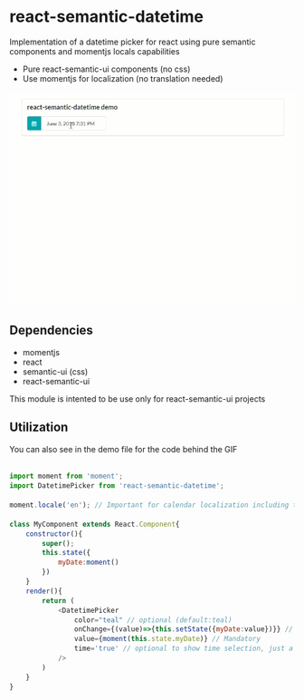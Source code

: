 # react-semantic-datetime

Implementation of a datetime picker for react using pure semantic components and momentjs locals capabilities
* Pure react-semantic-ui components (no css)
* Use momentjs for localization (no translation needed)

![Alt Text](https://github.com/Charlicus/react-semantic-datetime/blob/master/demo/movie.gif)

## Dependencies
* momentjs
* react
* semantic-ui (css)
* react-semantic-ui

This module is intented to be use only for react-semantic-ui projects

## Utilization

You can also see in the demo file for the code behind the GIF

```javascript

import moment from 'moment';
import DatetimePicker from 'react-semantic-datetime';

moment.locale('en'); // Important for calendar localization including translation

class MyComponent extends React.Component{
    constructor(){
        super();
        this.state({
            myDate:moment()
        })
    }
    render(){
        return (
            <DatetimePicker
                color="teal" // optional (default:teal)
                onChange={(value)=>{this.setState({myDate:value})}} // Mandatory
                value={moment(this.state.myDate)} // Mandatory
                time='true' // optional to show time selection, just a date picket if false (default:true)
            />
        )
    }
}

```